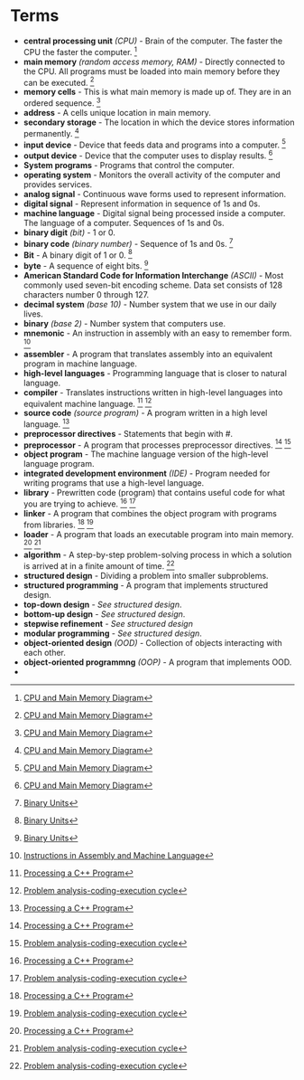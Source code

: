 # Terms

- **central processing unit** *(CPU)* - Brain of the computer. The faster the CPU the faster the computer. [^1]
- **main memory** *(random access memory, RAM)* - Directly connected to the CPU. All programs must be loaded into main
  memory before they can be executed. [^1]
- **memory cells** - This is what main memory is made up of. They are in an ordered sequence. [^1]
- **address** - A cells unique location in main memory.
- **secondary storage** - The location in which the device stores information permanently. [^1]
- **input device** - Device that feeds data and programs into a computer. [^1]
- **output device** - Device that the computer uses to display results. [^1]
- **System programs** - Programs that control the computer.
- **operating system** - Monitors the overall activity of the computer and provides services.
- **analog signal** - Continuous wave forms used to represent information.
- **digital signal** - Represent information in sequence of 1s and 0s.
- **machine language** - Digital signal being processed inside a computer. The language of a computer. Sequences of 1s
  and 0s.
- **binary digit** *(bit)* - 1 or 0.
- **binary code** *(binary number)* - Sequence of 1s and 0s. [^2]
- **Bit** - A binary digit of 1 or 0. [^2]
- **byte** - A sequence of eight bits. [^2]
- **American Standard Code for Information Interchange** *(ASCII)* - Most commonly used seven-bit encoding scheme. Data
  set consists of 128 characters number 0 through 127.
- **decimal system** *(base 10)* - Number system that we use in our daily lives.
- **binary** *(base 2)* - Number system that computers use.
- **mnemonic** - An instruction in assembly with an easy to remember form. [^3]
- **assembler** - A program that translates assembly into an equivalent program in machine language.
- **high-level languages** - Programming language that is closer to natural language.
- **compiler** - Translates instructions written in high-level languages into equivalent machine language. [^4] [^5]
- **source code** *(source program)* - A program written in a high level language. [^4]
- **preprocessor directives** - Statements that begin with #. 
- **preprocessor** - A program that processes preprocessor directives. [^4] [^5]
- **object program** - The machine language version of the high-level language program.
- **integrated development environment** *(IDE)* - Program needed for writing programs that use a high-level language. 
- **library** - Prewritten code (program) that contains useful code for what you are trying to achieve. [^4] [^5]
- **linker** - A program that combines the object program with programs from libraries. [^4] [^5]
- **loader** - A program that loads an executable program into main memory. [^4] [^5]
- **algorithm** - A step-by-step problem-solving process in which a solution is arrived at in a finite amount of time. [^5]
- **structured design** - Dividing a problem into smaller subproblems.
- **structured programming** - A program that implements structured design.
- **top-down design** - *See structured design*.
- **bottom-up design** - *See structured design*.
- **stepwise refinement** - *See structured design*
- **modular programming** - *See structured design*.
- **object-oriented design** *(OOD)* - Collection of objects interacting with each other.
- **object-oriented programmng** *(OOP)* - A program that implements OOD.
- 
[^1]: [CPU and Main Memory Diagram](Diagrams/CPU-and-Main-Memory.png)
[^2]: [Binary Units](Tables.MD#binary-units)
[^3]: [Instructions in Assembly and Machine Language](Tables.MD#instructions-in-assembly-language-and-machine-language)
[^4]: [Processing a C++ Program](Diagrams/CPlusPlus-Program-Processing.png)
[^5]: [Problem analysis-coding-execution cycle](Diagrams/analysis-coding-execution-cycle.png)